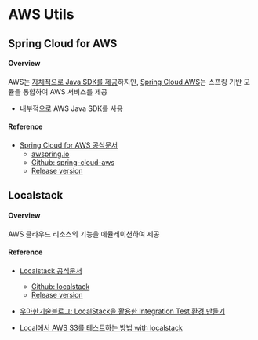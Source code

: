 # AWS Utils

## Spring Cloud for AWS
#### Overview
AWS는 [자체적으로 Java SDK를 제공](https://aws.amazon.com/ko/sdk-for-java/)하지만, [Spring Cloud AWS](https://spring.io/projects/spring-cloud-aws)는 스프링 기반 모듈을 통합하여 AWS 서비스를 제공
- 내부적으로 AWS Java SDK를 사용

#### Reference
- [Spring Cloud for AWS 공식문서](https://spring.io/projects/spring-cloud-aws)
    - [awspring.io](https://awspring.io/)
    - [Github: spring-cloud-aws](https://github.com/awspring/spring-cloud-aws)
    - [Release version](https://spring.io/projects/spring-cloud-aws#learn)

## Localstack
#### Overview
AWS 클라우드 리소스의 기능을 에뮬레이션하여 제공

#### Reference
- [Localstack 공식문서](https://docs.localstack.cloud/)
  - [Github: localstack](https://github.com/localstack/localstack)
  - [Release version](https://mvnrepository.com/artifact/cloud.localstack/localstack-utils)

- [우아한기술블로그: LocalStack을 활용한 Integration Test 환경 만들기](https://techblog.woowahan.com/2638/)
- [Local에서 AWS S3를 테스트하는 방법 with localstack](https://steady-coding.tistory.com/644)